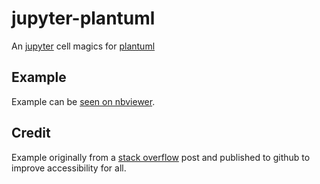 jupyter-plantuml
================

An [jupyter](http://jupyter.org) cell magics for [plantuml](http://plantuml.sourceforge.net/) 

## Example

Example can be [seen on nbviewer](http://nbviewer.ipython.org/github/sberke/ipython-notebooks/blob/master/Demo%20of%20plantUML%20in%20ipython%20notebook.ipynb).

## Credit

Example originally from a [stack overflow](http://stackoverflow.com/questions/20303335/ipython-notebook-plantuml-extension) post and published to github to improve accessibility for all.

